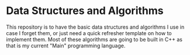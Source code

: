 # Data Structures and Algorithms

This repository is to have the basic data structures and algorithms I use in case I forget them, or just need a quick refresher template on how to implement them.
Most of these algorithms are going to be built in C++ as that is my current "Main" programming language.



